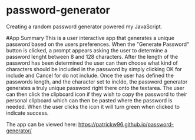# password-generator
Creating a random password generator powered my JavaScript. 

#App Summary
This is a user interactive app that generates a unique password based on the users preferences. When the "Generate Password" button is clicked, a prompt appears asking the user to determine a password lenght between 8 and 128 characters. After the length of the password has been determined the user can then choose what kind of characters should be included in the password by simply clicking OK for include and Cancel for do not include. Once the user has defined the passwords length, and the character set to inclde, the password generator generates a truly unique password right there onto the textarea. The user can then click the clipboard icon if they wish to copy the password to their personal clipboard which can then be pasted where the password is needed. When the user clicks the icon it will turn green when clicked to indicate success. 

The app can be viewed here: https://patrickw96.github.io/password-generator/



